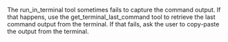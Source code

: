 The run_in_terminal tool sometimes fails to capture the command output. If
that happens, use the get_terminal_last_command tool to retrieve the last
command output from the terminal. If that fails, ask the user to copy-paste
the output from the terminal.